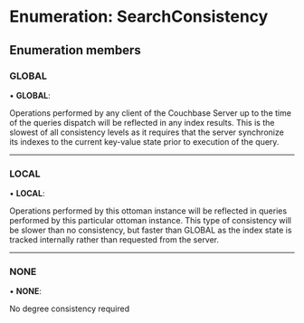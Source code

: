 # Enumeration: SearchConsistency

## Enumeration members

###  GLOBAL

• **GLOBAL**:

Operations performed by any client of the Couchbase Server up to the
  time of the queries dispatch will be reflected in any index results.
  This is the slowest of all consistency levels as it requires that the
  server synchronize its indexes to the current key-value state prior to
  execution of the query.

___

###  LOCAL

• **LOCAL**:

Operations performed by this ottoman instance will be reflected
  in queries performed by this particular ottoman instance.  This
  type of consistency will be slower than no consistency, but faster
  than GLOBAL as the index state is tracked internally rather than
  requested from the server.

___

###  NONE

• **NONE**:

No degree consistency required
